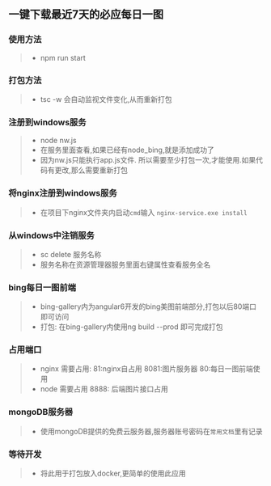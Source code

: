 ## 一键下载最近7天的必应每日一图

### 使用方法

>- npm run start

### 打包方法

>- tsc -w 会自动监视文件变化,从而重新打包

### 注册到windows服务

>- node nw.js
>- 在服务里面查看,如果已经有node_bing,就是添加成功了
>- 因为nw.js只能执行app.js文件. 所以需要至少打包一次,才能使用.如果代码有更改,那么需要重新打包

### 将nginx注册到windows服务

>- 在项目下nginx文件夹内启动`cmd`输入 `nginx-service.exe install`

### 从windows中注销服务

>- sc delete 服务名称
>- 服务名称在资源管理器服务里面右键属性查看服务全名

### bing每日一图前端

>- bing-gallery内为angular6开发的bing美图前端部分,打包以后80端口即可访问
>- 打包: 在bing-gallery内使用ng build --prod 即可完成打包

### 占用端口

>- nginx 需要占用: 81:nginx自占用   8081:图片服务器   80:每日一图前端使用
>- node 需要占用  8888: 后端图片接口占用

### mongoDB服务器

>- 使用mongoDB提供的免费云服务器,服务器账号密码在`常用文档`里有记录

### 等待开发

>- 将此用于打包放入docker,更简单的使用此应用
